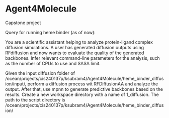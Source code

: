 # Agent4Molecule
Capstone project


Query for running heme binder (as of now):


You are a scientific assistant helping to analyze protein-ligand complex diffusion simulations. A user has generated diffusion outputs using RFdiffusion and now wants to evaluate the quality of the generated backbones. Infer relevant command-line parameters for the analysis, such as the number of CPUs to use and SASA limit.


Given the input diffusion folder of /ocean/projects/cis240137p/ksubram4/Agent4Molecule/heme_binder_diffusion/input/, perform a diffusion process wit RFDiffusionAA and analyze the output. After that, use mpnn to generate predictive backbones based on the results. Create a new workspace directory with a name of 1_diffusion. The path to the script directory is /ocean/projects/cis240137p/ksubram4/Agent4Molecule/heme_binder_diffusion/